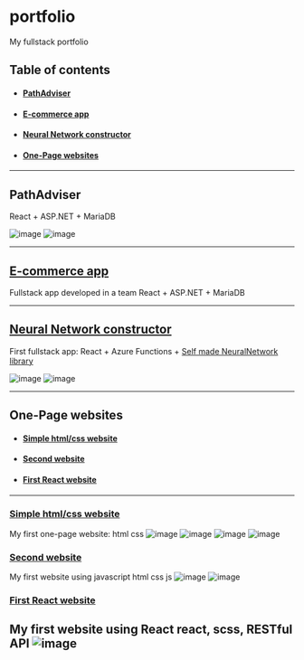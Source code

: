 # portfolio
My fullstack portfolio

## Table of contents
* #### [PathAdviser](#pathadviser)
* #### [E-commerce app](#e-commerce-app)
* #### [Neural Network constructor](#neural-network-constructor)
* #### [One-Page websites](#one-page-websites)
---

## PathAdviser

React + ASP.NET + MariaDB

![image](https://user-images.githubusercontent.com/44605873/174885751-f3037f7b-cd8e-4f96-84b1-c0988da4a216.png)
![image](https://user-images.githubusercontent.com/44605873/174885670-c3248c98-85b5-4ae3-8b97-7b9bc322e4e5.png)

---

## [E-commerce app](https://github.com/truearogog/getmalone)

Fullstack app developed in a team
React + ASP.NET + MariaDB

---

## [Neural Network constructor](https://github.com/C-Coretex/HelloReact)

First fullstack app:
React + Azure Functions + [Self made NeuralNetwork library](https://github.com/C-Coretex/Little-NeuralNetwork-Library)

![image](https://user-images.githubusercontent.com/44605873/174888961-a7ca40b0-1a70-455a-b65a-b7f1427af14f.png)
![image](https://user-images.githubusercontent.com/44605873/174888980-0af6d702-720d-478d-864a-b1612b6f095a.png)

---

## One-Page websites
* #### [Simple html/css website](#simple-html/css-website)
* #### [Second website](#second-website)
* #### [First React website](#first-react-website)
---

### [Simple html/css website](https://c-coretex.github.io/my-websites/html&css-training/)
My first one-page website:
html css
![image](https://user-images.githubusercontent.com/44605873/174886883-6d3a38e7-bba8-4a38-8c3e-c2b5a00def07.png)
![image](https://user-images.githubusercontent.com/44605873/174886990-64ffa5da-10bc-4ae5-b2ab-8e3ee59620d3.png)
![image](https://user-images.githubusercontent.com/44605873/174887032-f3494986-54e5-477c-926b-49feca6e3dde.png)
![image](https://user-images.githubusercontent.com/44605873/174887130-cf5a0311-978a-4395-bfd0-e1ed1dae0429.png)


### [Second website](https://c-coretex.github.io/my-websites/room-homepage-master/)
My first website using javascript
html css js
![image](https://user-images.githubusercontent.com/44605873/174887168-67d88c41-8565-4552-8fa3-6bfaf2c657c1.png)
![image](https://user-images.githubusercontent.com/44605873/174887221-29fb93c8-ffc1-4ec3-9d89-fd37e55b00e9.png)


### [First React website](https://c-coretex.github.io/my-websites/rest-countries/)
My first website using React
react, scss, RESTful API
![image](https://user-images.githubusercontent.com/44605873/174888790-a6b0e4aa-b26d-4803-96e1-d949774c9c3d.png)
---
